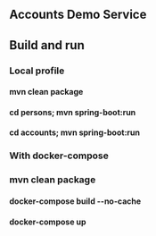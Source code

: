 ## Accounts Demo Service

## Build and run
### Local profile
#### mvn clean package
#### cd persons; mvn spring-boot:run
#### cd accounts; mvn spring-boot:run


### With docker-compose
### mvn clean package
#### docker-compose build --no-cache
#### docker-compose up

